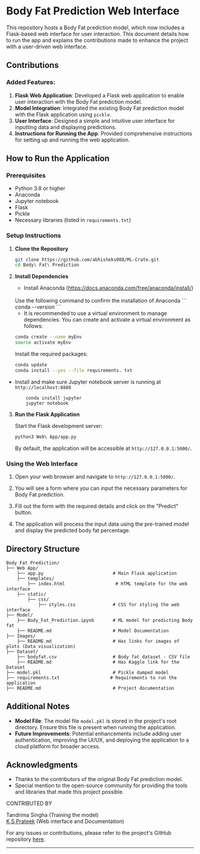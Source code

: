 # Body Fat Prediction Web Interface

This repository hosts a Body Fat prediction model, which now includes a Flask-based web interface for user interaction. This document details how to run the app and explains the contributions made to enhance the project with a user-driven web interface.

## Contributions

### Added Features:
1. **Flask Web Application**: Developed a Flask web application to enable user interaction with the Body Fat prediction model.
2. **Model Integration**: Integrated the existing Body Fat prediction model with the Flask application using `pickle`.
3. **User Interface**: Designed a simple and intuitive user interface for inputting data and displaying predictions.
4. **Instructions for Running the App**: Provided comprehensive instructions for setting up and running the web application.

## How to Run the Application

### Prerequisites

- Python 3.8 or higher
- Anaconda
- Jupyter notebook
- Flask
- Pickle
- Necessary libraries (listed in `requirements.txt`)

### Setup Instructions

1. **Clone the Repository**

    ```bash
    git clone https://github.com/abhisheks008/ML-Crate.git
    cd Body\ Fat\ Prediction
    ```

2. **Install Dependencies**

    - Install Anaconda (https://docs.anaconda.com/free/anaconda/install/)
    <br>
    Use the following command to confirm the installation of Anaconda
    ```
        conda --version 
    ```

    - It is recommended to use a virtual environment to manage dependencies. You can create and activate a virtual environment as follows:

    ```bash
    conda create --name myEnv
    source activate myEnv
    ```

    Install the required packages:

    ```bash
    conda update
    conda install --yes --file requirements. txt
    ```

 - Install and make sure Jupyter notebook server is running at `http://localhost:8888`
    ```
        conda install jupyter
        jupyter notebook
    ```

3. **Run the Flask Application**

    Start the Flask development server:

    ```bash
    python3 Web\ App/app.py
    ```

    By default, the application will be accessible at `http://127.0.0.1:5000/`.

### Using the Web Interface

1. Open your web browser and navigate to `http://127.0.0.1:5000/`.

2. You will see a form where you can input the necessary parameters for Body Fat prediction.

3. Fill out the form with the required details and click on the "Predict" button.

4. The application will process the input data using the pre-trained model and display the predicted body fat percentage.

## Directory Structure

```
Body Fat Prediction/
├── Web App/
    ├── app.py                          # Main Flask application
    ├── templates/
        ├── index.html                   # HTML template for the web interface
    ├── static/
        ├── css/
            ├── styles.css              # CSS for styling the web interface
├── Model/
    ├── Body_Fat_Prediction.ipynb       # ML model for predicting Body fat
    ├── README.md                       # Model Documentation
├── Images/
    ├── README.md                       # Has links for images of plots (Data visualization)
├── Dataset/
    ├── bodyfat.csv                     # Body fat dataset - CSV file
    ├── README.md                       # Has Kaggle link for the Dataset
├── model.pkl                           # Pickle dumped model
├── requirements.txt                   # Requirements to run the application
├── README.md                           # Project documentation
```

## Additional Notes

- **Model File**: The model file `model.pkl` is stored in the project's root directory. Ensure this file is present when running the application.
- **Future Improvements**: Potential enhancements include adding user authentication, improving the UI/UX, and deploying the application to a cloud platform for broader access.

## Acknowledgments

- Thanks to the contributors of the original Body Fat prediction model.
- Special mention to the open-source community for providing the tools and libraries that made this project possible.

CONTRIBUTED BY

Tandrima Singha (Training the model)<br> [K S Prateek](https://github.com/imksprateek) (Web interface and Documentation)

For any issues or contributions, please refer to the project's GitHub repository [here](https://github.com/abhisheks008/ML-Crate/tree/main/Body%20Fat%20Prediction).

---